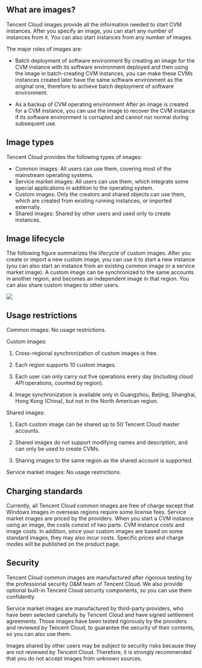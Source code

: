 ## What are images?
Tencent Cloud images provide all the information needed to start CVM instances. After you specify an image, you can start any number of instances from it. You can also start instances from any number of images.

The major roles of images are:

- Batch deployment of software environment 
By creating an image for the CVM instance with its software environment deployed and then using the image in batch-creating CVM instances, you can make these CVMs instances created later have the same software environment as the original one, therefore to achieve batch deployment of software environment. 

- As a backup of CVM operating environment
After an image is created for a CVM instance, you can use the image to recover the CVM instance if its software environment is corrupted and cannot run normal during subsequent use.

## Image types

Tencent Cloud provides the following types of images:

- Common images: All users can use them, covering most of the mainstream operating systems.
- Service market images: All users can use them, which integrate some special applications in addition to the operating system.
- Custom images: Only the creators and shared objects can use them, which are created from existing running instances, or imported externally.
- Shared images: Shared by other users and used only to create instances.

## Image lifecycle

The following figure summarizes the lifecycle of custom images. After you create or import a new custom image, you can use it to start a new instance (you can also start an instance from an existing common image or a service market image). A custom image can be synchronized to the same accounts in another region, and becomes an independent image in that region. You can also share custom images to other users.

![ ](//mc.qcloudimg.com/static/img/b11a8e644fd89ce844c8fb0b69e7044a/image.png)

## Usage restrictions
Common images: No usage restrictions.

Custom images:
1) Cross-regional synchronization of custom images is free.

2) Each region supports 10 custom images.

3) Each user can only carry out five operations every day (including cloud API operations, counted by region).

4) Image synchronization is available only in Guangzhou, Beijing, Shanghai, Hong Kong (China), but not in the North American region.

Shared images:
1) Each custom image can be shared up to 50 Tencent Cloud master accounts.

2) Shared images do not support modifying names and description, and can only be used to create CVMs.

3) Sharing images to the same region as the shared account is supported.

Service market images: No usage restrictions.

## Charging standards
Currently, all Tencent Cloud common images are free of charge except that Windows images in overseas regions require some license fees. Service market images are priced by the providers. When you start a CVM instance using an image, the costs consist of two parts: CVM instance costs and image costs. In addition, since your custom images are based on some standard images, they may also incur costs. Specific prices and charge modes will be published on the product page.

## Security 
Tencent Cloud common images are manufactured after rigorous testing by the professional security O&M team of Tencent Cloud. We also provide optional built-in Tencent Cloud security components, so you can use them confidently.

Service market images are manufactured by third-party providers, who have been selected carefully by Tencent Cloud and have signed settlement agreements. Those images have been tested rigorously by the providers and reviewed by Tencent Cloud, to guarantee the security of their contents, so you can also use them. 

Images shared by other users may be subject to security risks because they are not reviewed by Tencent Cloud. Therefore, it is strongly recommended that you do not accept images from unknown sources.
